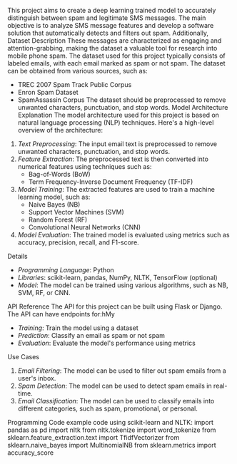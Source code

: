 

This project aims to create a deep learning trained model to accurately distinguish between spam and legitimate SMS messages. The main objective is to analyze SMS message features and develop a software solution that automatically detects and filters out spam. Additionally, 
Dataset Description
These messages are characterized as engaging and attention-grabbing, making the dataset a valuable tool for research into mobile phone spam.
The dataset used for this project typically consists of labeled emails, with each email marked as spam or not spam. The dataset can be obtained from various sources, such as:
- TREC 2007 Spam Track Public Corpus
- Enron Spam Dataset
- SpamAssassin Corpus
The dataset should be preprocessed to remove unwanted characters, punctuation, and stop words.
Model Architecture Explanation
The model architecture used for this project is based on natural language processing (NLP) techniques. Here's a high-level overview of the architecture:

1. *Text Preprocessing*: The input email text is preprocessed to remove unwanted characters, punctuation, and stop words.
2. *Feature Extraction*: The preprocessed text is then converted into numerical features using techniques such as:
    - Bag-of-Words (BoW)
    - Term Frequency-Inverse Document Frequency (TF-IDF)
3. *Model Training*: The extracted features are used to train a machine learning model, such as:
    - Naive Bayes (NB)
    - Support Vector Machines (SVM)
    - Random Forest (RF)
    - Convolutional Neural Networks (CNN)
4. *Model Evaluation*: The trained model is evaluated using metrics such as accuracy, precision, recall, and F1-score.

Details
- *Programming Language*: Python
- *Libraries*: scikit-learn, pandas, NumPy, NLTK, TensorFlow (optional)
- *Model*: The model can be trained using various algorithms, such as NB, SVM, RF, or CNN.

API Reference
The API for this project can be built using Flask or Django. The API can have endpoints for:hMy

- *Training*: Train the model using a dataset
- *Prediction*: Classify an email as spam or not spam
- *Evaluation*: Evaluate the model's performance using metrics

Use Cases
1. *Email Filtering*: The model can be used to filter out spam emails from a user's inbox.
2. *Spam Detection*: The model can be used to detect spam emails in real-time.
3. *Email Classification*: The model can be used to classify emails into different categories, such as spam, promotional, or personal.

Programming Code
example code using scikit-learn and NLTK:
import pandas as pd
import nltk
from nltk.tokenize import word_tokenize
from sklearn.feature_extraction.text import TfidfVectorizer
from sklearn.naive_bayes import MultinomialNB
from sklearn.metrics import accuracy_score

